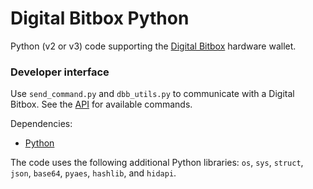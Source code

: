 Digital Bitbox Python
============

Python (v2 or v3) code supporting the [Digital Bitbox](https://digitalbitbox.com) hardware wallet.

### Developer interface

Use `send_command.py` and `dbb_utils.py` to communicate with a Digital Bitbox. See the [API](https://shiftcrypto.ch/bitbox01/api/5.0.0/) for available commands.

Dependencies:

- [Python](http://python.org)

The code uses the following additional Python libraries: `os`, `sys`, `struct`, `json`, `base64`, `pyaes`, `hashlib`, and `hidapi`.
